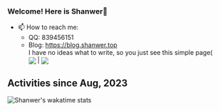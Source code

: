 ### Welcome! Here is Shanwer🌟
- 📫 How to reach me:  
  -   QQ: 839456151
  -   Blog: https://blog.shanwer.top  
I have no ideas what to write, so you just see this simple page(  
<img align="center" src="https://github-readme-stats.vercel.app/api?username=Shanwer&show_icons=true&icon_color=57cc8a&text_color=e6edf3&bg_color=242930&hide_title=true&border_color=0000&count_private=true"/> | <img align="center" src="https://github-readme-stats.vercel.app/api/top-langs/?username=Shanwer&layout=compact&border_color=0000&text_color=e6edf3&bg_color=242930"/>


<!--
**Shanwer/Shanwer** is a ✨ _special_ ✨ repository because its `README.md` (this file) appears on your GitHub profile.

Here are some ideas to get you started:

- 🔭 I’m currently working on ...
- 🌱 I’m currently learning ...
- 👯 I’m looking to collaborate on ...
- 🤔 I’m looking for help with ...
- 💬 Ask me about ...
- 📫 How to reach me: ...
- 😄 Pronouns: ...
- ⚡ Fun fact: ...
-->

## Activities since Aug, 2023  

![Shanwer's wakatime stats](https://github-readme-stats.vercel.app/api/wakatime?username=Shanwer&bg_color=242930&range=all_time&layout=compact&text_color=e6edf3&border_color=0000&hide=markdown,text,GitExclude%20file,IDEA_Module,TOML,Bash,Other,ActionScript%203,PowerShell,ObjectiveC,Objective-C,go.mod,GitIgnore%20file,textmate,Properties,Java%20Properties,PythonStub,HTTP%20Request,JSON,YAML,XML,SVG,Shell%20Script,Gradle,Groovy,CMAKE)

